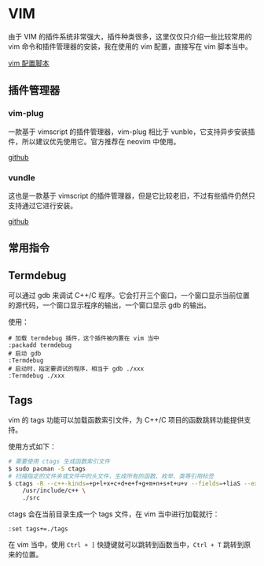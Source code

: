 # VIM

由于 VIM 的插件系统非常强大，插件种类很多，这里仅仅只介绍一些比较常用的 vim 命令和插件管理器的安装，我在使用的 vim 配置，直接写在 vim 脚本当中。

[vim 配置脚本](../../../scripts/config/vimrc)

## 插件管理器

### vim-plug

一款基于 vimscript 的插件管理器，vim-plug 相比于 vunble，它支持异步安装插件，所以建议优先使用它。官方推荐在 neovim 中使用。

[github](https://github.com/junegunn/vim-plug)

### vundle

这也是一款基于 vimscript 的插件管理器，但是它比较老旧，不过有些插件仍然只支持通过它进行安装。

[github](https://github.com/VundleVim/Vundle.vim)

## 常用指令

## Termdebug

可以通过 gdb 来调试 C++/C 程序。它会打开三个窗口，一个窗口显示当前位置的源代码，一个窗口显示程序的输出，一个窗口显示 gdb 的输出。

使用：

```vimscript
# 加载 termdebug 插件，这个插件被内置在 vim 当中
:packadd termdebug
# 启动 gdb
:Termdebug
# 启动时，指定要调试的程序，相当于 gdb ./xxx
:Termdebug ./xxx
```

## Tags

vim 的 tags 功能可以加载函数索引文件，为 C++/C 项目的函数跳转功能提供支持。

使用方式如下：

```bash
# 需要使用 ctags 生成函数索引文件
$ sudo pacman -S ctags
# 扫描指定的文件夹或文件中的头文件，生成所有的函数、枚举、类等引用标签
$ ctags -R --c++-kinds=+p+l+x+c+d+e+f+g+m+n+s+t+u+v --fields=+liaS --extras=+q \
	/usr/include/c++ \
	./src
```

ctags 会在当前目录生成一个 tags 文件，在 vim 当中进行加载就行：

```vimscript
:set tags+=./tags
```

在 vim 当中，使用 `Ctrl + ]` 快捷键就可以跳转到函数当中，`Ctrl + T` 跳转到原来的位置。



